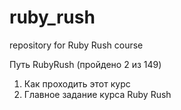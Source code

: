 # ruby_rush
repository for Ruby Rush course

Путь RubyRush (пройдено 2 из 149)

01. Как проходить этот курс
02. Главное задание курса Ruby Rush

